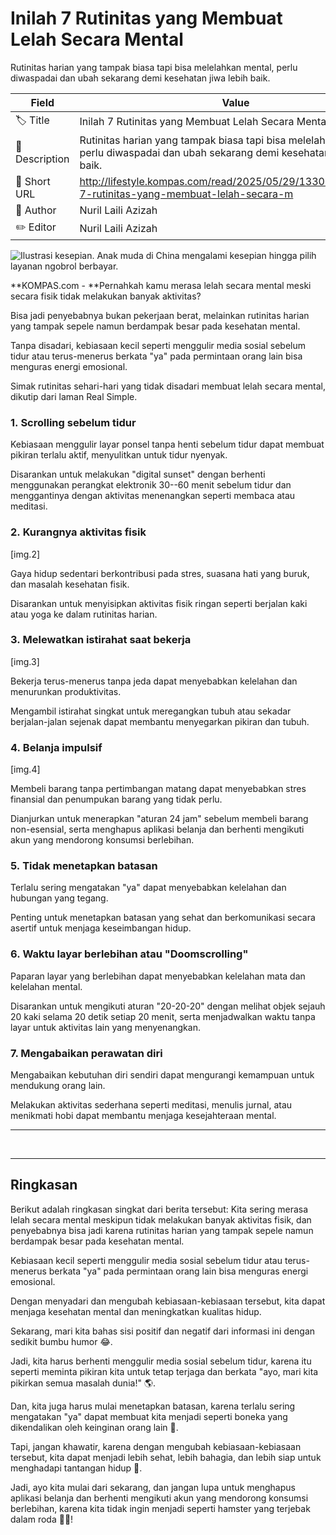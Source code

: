 # Inilah 7 Rutinitas yang Membuat Lelah Secara Mental

Rutinitas harian yang tampak biasa tapi bisa melelahkan mental, perlu diwaspadai dan ubah sekarang demi kesehatan jiwa lebih baik.

| Field         | Value                                                       |
|---------------|-------------------------------------------------------------|
| 🏷️ Title       | Inilah 7 Rutinitas yang Membuat Lelah Secara Mental |
| 📝 Description | Rutinitas harian yang tampak biasa tapi bisa melelahkan mental, perlu diwaspadai dan ubah sekarang demi kesehatan jiwa lebih baik. |
| 🔗 Short URL   | http://lifestyle.kompas.com/read/2025/05/29/133000420/inilah-7-rutinitas-yang-membuat-lelah-secara-m |
| 👤 Author      | Nuril Laili Azizah |
| ✏️ Editor      | Nuril Laili Azizah |

![Ilustrasi kesepian. Anak muda di China mengalami kesepian hingga pilih layanan ngobrol berbayar.](https://asset.kompas.com/crops/H0eumUY1pBWtz-lHKKQBzUO19Gc=/0x0:1280x853/750x500/data/photo/2021/09/20/61480502b922d.jpg)

**KOMPAS.com - **Pernahkah kamu merasa lelah secara mental meski secara fisik tidak melakukan banyak aktivitas?

Bisa jadi penyebabnya bukan pekerjaan berat, melainkan rutinitas harian yang tampak sepele namun berdampak besar pada kesehatan mental.

Tanpa disadari, kebiasaan kecil seperti menggulir media sosial sebelum tidur atau terus-menerus berkata \"ya\" pada permintaan orang lain bisa menguras energi emosional.

Simak rutinitas sehari-hari yang tidak disadari membuat lelah secara mental, dikutip dari laman Real Simple.

### 1. Scrolling sebelum tidur

Kebiasaan menggulir layar ponsel tanpa henti sebelum tidur dapat membuat pikiran terlalu aktif, menyulitkan untuk tidur nyenyak.

Disarankan untuk melakukan \"digital sunset\" dengan berhenti menggunakan perangkat elektronik 30--60 menit sebelum tidur dan menggantinya dengan aktivitas menenangkan seperti membaca atau meditasi.

### 2. Kurangnya aktivitas fisik

\[img.2\]

Gaya hidup sedentari berkontribusi pada stres, suasana hati yang buruk, dan masalah kesehatan fisik.

Disarankan untuk menyisipkan aktivitas fisik ringan seperti berjalan kaki atau yoga ke dalam rutinitas harian.

### 3. Melewatkan istirahat saat bekerja

\[img.3\]

Bekerja terus-menerus tanpa jeda dapat menyebabkan kelelahan dan menurunkan produktivitas.

Mengambil istirahat singkat untuk meregangkan tubuh atau sekadar berjalan-jalan sejenak dapat membantu menyegarkan pikiran dan tubuh.

### 4. Belanja impulsif

\[img.4\]

Membeli barang tanpa pertimbangan matang dapat menyebabkan stres finansial dan penumpukan barang yang tidak perlu.

Dianjurkan untuk menerapkan \"aturan 24 jam\" sebelum membeli barang non-esensial, serta menghapus aplikasi belanja dan berhenti mengikuti akun yang mendorong konsumsi berlebihan.

### 5. Tidak menetapkan batasan

Terlalu sering mengatakan \"ya\" dapat menyebabkan kelelahan dan hubungan yang tegang.

Penting untuk menetapkan batasan yang sehat dan berkomunikasi secara asertif untuk menjaga keseimbangan hidup.

### 6. Waktu layar berlebihan atau \"Doomscrolling\"

Paparan layar yang berlebihan dapat menyebabkan kelelahan mata dan kelelahan mental.

Disarankan untuk mengikuti aturan \"20-20-20\" dengan melihat objek sejauh 20 kaki selama 20 detik setiap 20 menit, serta menjadwalkan waktu tanpa layar untuk aktivitas lain yang menyenangkan.

### 7. Mengabaikan perawatan diri

Mengabaikan kebutuhan diri sendiri dapat mengurangi kemampuan untuk mendukung orang lain.

Melakukan aktivitas sederhana seperti meditasi, menulis jurnal, atau menikmati hobi dapat membantu menjaga kesejahteraan mental.

------------------------------------------------------------------------

 

---
## Ringkasan

Berikut adalah ringkasan singkat dari berita tersebut: Kita sering merasa lelah secara mental meskipun tidak melakukan banyak aktivitas fisik, dan penyebabnya bisa jadi karena rutinitas harian yang tampak sepele namun berdampak besar pada kesehatan mental.

 Kebiasaan kecil seperti menggulir media sosial sebelum tidur atau terus-menerus berkata "ya" pada permintaan orang lain bisa menguras energi emosional.

 Dengan menyadari dan mengubah kebiasaan-kebiasaan tersebut, kita dapat menjaga kesehatan mental dan meningkatkan kualitas hidup.



Sekarang, mari kita bahas sisi positif dan negatif dari informasi ini dengan sedikit bumbu humor 😂.

 Jadi, kita harus berhenti menggulir media sosial sebelum tidur, karena itu seperti meminta pikiran kita untuk tetap terjaga dan berkata "ayo, mari kita pikirkan semua masalah dunia!" 🌎.

 Dan, kita juga harus mulai menetapkan batasan, karena terlalu sering mengatakan "ya" dapat membuat kita menjadi seperti boneka yang dikendalikan oleh keinginan orang lain 🤡.

 Tapi, jangan khawatir, karena dengan mengubah kebiasaan-kebiasaan tersebut, kita dapat menjadi lebih sehat, lebih bahagia, dan lebih siap untuk menghadapi tantangan hidup 🎉.

 Jadi, ayo kita mulai dari sekarang, dan jangan lupa untuk menghapus aplikasi belanja dan berhenti mengikuti akun yang mendorong konsumsi berlebihan, karena kita tidak ingin menjadi seperti hamster yang terjebak dalam roda 🐹😂!
